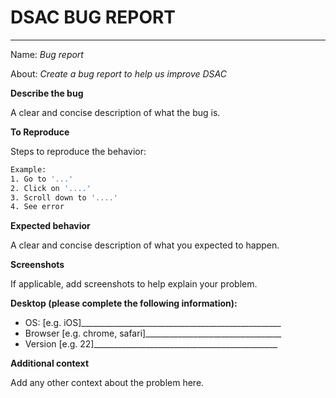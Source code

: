 # DSAC BUG REPORT

---

 Name: *Bug report* 
 
 About: *Create a bug report to help us improve DSAC*

**Describe the bug**

 A clear and concise description of what the bug is.

**To Reproduce**

 Steps to reproduce the behavior:
 ```bash
 Example:
 1. Go to '...'
 2. Click on '....'
 3. Scroll down to '....' 
 4. See error
```

**Expected behavior**

 A clear and concise description of what you expected to happen.

**Screenshots**

 If applicable, add screenshots to help explain your problem.

**Desktop (please complete the following information):**

 - OS: [e.g. iOS]__________________________________________________
 - Browser [e.g. chrome, safari]__________________________________
 - Version [e.g. 22]______________________________________________

**Additional context**

 Add any other context about the problem here.
